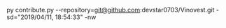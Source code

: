 py contribute.py --repository=git@github.com:devstar0703/Vinovest.git -sd="2019/04/11, 18:54:33" -nw